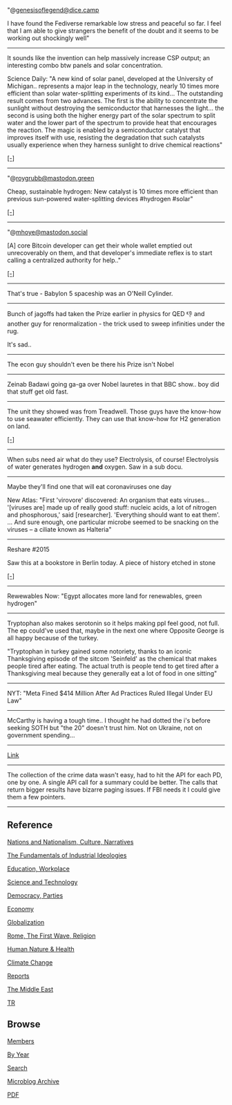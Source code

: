 
"@genesisoflegend@dice.camp

I have found the Fediverse remarkable low stress and peaceful so
far. I feel that I am able to give strangers the benefit of the doubt
and it seems to be working out shockingly well"

---

It sounds like the invention can help massively increase CSP output;
an interesting combo btw panels and solar concentration.

Science Daily: "A new kind of solar panel, developed at the University
of Michigan.. represents a major leap in the technology, nearly 10
times more efficient than solar water-splitting experiments of its
kind... The outstanding result comes from two advances. The first is
the ability to concentrate the sunlight without destroying the
semiconductor that harnesses the light... the second is using both the
higher energy part of the solar spectrum to split water and the lower
part of the spectrum to provide heat that encourages the reaction. The
magic is enabled by a semiconductor catalyst that improves itself with
use, resisting the degradation that such catalysts usually experience
when they harness sunlight to drive chemical reactions"

[[-]](https://www.sciencedaily.com/releases/2023/01/230104115158.htm)

---

"@roygrubb@mastodon.green

Cheap, sustainable hydrogen: New catalyst is 10 times more efficient
than previous sun-powered water-splitting devices \#hydrogen #solar"

[[-]](https://masto.ai/@roygrubb@mastodon.green/109635591486504242)

---


"@mhoye@mastodon.social

[A] core Bitcoin developer can get their whole wallet emptied
out unrecoverably on them, and that developer's immediate reflex is to
start calling a centralized authority for help.."

[[-]](https://files.mastodon.social/media_attachments/files/109/621/247/574/415/081/original/cf22644a21326f42.png)

---

That's true - Babylon 5 spaceship was an O'Neill Cylinder.

---

Bunch of jagoffs had taken the Prize earlier in physics for QED 👎 and
another guy for renormalization - the trick used to sweep infinities
under the rug.

It's sad..

---

The econ guy shouldn't even be there his Prize isn't Nobel

---

Zeinab Badawi going ga-ga over Nobel lauretes in that BBC show.. boy
did that stuff get old fast.

---

The unit they showed was from Treadwell. Those guys have the know-how
to use seawater efficiently. They can use that know-how for H2
generation on land. 

[[-]](https://www.treadwellcorp.com/about-who-we-are.php)

---

When subs need air what do they use? Electrolysis, of course!
Electrolysis of water generates hydrogen **and** oxygen. Saw in a sub
docu.

---

Maybe they'll find one that will eat coronaviruses one day

New Atlas: "First 'virovore' discovered: An organism that eats
viruses... '[viruses are] made up of really good stuff: nucleic acids,
a lot of nitrogen and phosphorous,' said [researcher]. 'Everything
should want to eat them'. ... And sure enough, one particular microbe
seemed to be snacking on the viruses – a ciliate known as Halteria"

---

Reshare \#2015

Saw this at a bookstore in Berlin today. A piece of history etched in stone

[[-]](mbl/2015/20150716_112800.jpg)

---

Rewewables Now: "Egypt allocates more land for renewables, green hydrogen"

---

Tryptophan also makes serotonin so it helps making ppl feel good, not
full. The ep could've used that, maybe in the next one where Opposite
George is all happy because of the turkey.

"Tryptophan in turkey gained some notoriety, thanks to an iconic
Thanksgiving episode of the sitcom 'Seinfeld' as the chemical that
makes people tired after eating. The actual truth is people tend to
get tired after a Thanksgiving meal because they generally eat a lot
of food in one sitting"

---

NYT: "Meta Fined $414 Million After Ad Practices Ruled Illegal Under EU Law"

---

McCarthy is having a tough time.. I thought he had dotted the i's
before seeking SOTH but "the 20" doesn't trust him. Not on Ukraine,
not on government spending... 

---

[Link](https://drive.google.com/uc?export=view&id=1NmVV1A_eXipgWDOx8W6HP5vLX6tFHOyi)

---

The collection of the crime data wasn't easy, had to hit the API for
each PD, one by one. A single API call for a summary could be
better. The calls that return bigger results have bizarre paging
issues. If FBI needs it I could give them a few pointers.

---

## Reference

[Nations and Nationalism, Culture, Narratives](2013/02/nations-and-nationalism.html)

[The Fundamentals of Industrial Ideologies](2011/04/fundamentals-of-industrial-ideologies.html)

[Education, Workplace](2017/09/education-workplace.html)

[Science and Technology](2018/09/science-technology.html)

[Democracy, Parties](2016/11/democracy.html)

[Economy](2018/05/economy.html)

[Globalization](2018/09/globalization.html)

[Rome, The First Wave, Religion](2017/12/rome.html)

[Human Nature & Health](2020/07/human-nature.html)

[Climate Change](2018/12/climate.html)

[Reports](2019/05/reports.html)

[The Middle East](2019/07/middleeast.html)

[TR](../tr)

## Browse

[Members](2022/08/members.html)

[By Year](years.html)

[Search](search.html)

[Microblog Archive](mbl/index.html)

[PDF](https://drive.google.com/uc?export=view&id=1FSi-1MnqXVq_PVTEXzzflwN8-7h92N_R)


